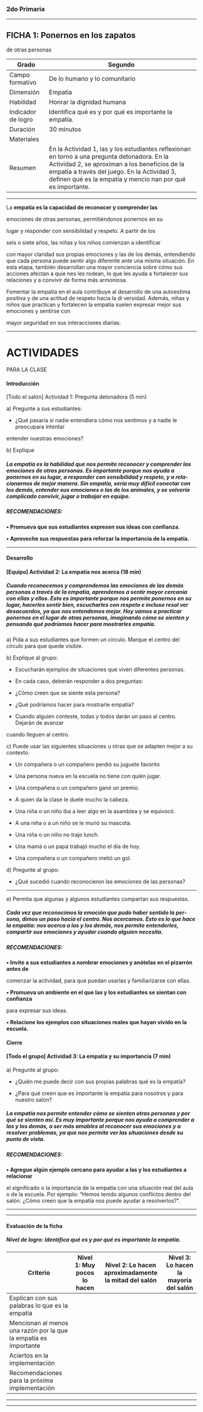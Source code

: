 ### 2do Primaria


-----

## FICHA 1: Ponernos en los zapatos

 de otras personas

|Grado|Segundo|
|---|---|
|Campo formativo|De lo humano y lo comunitario|
|Dimensión|Empatía|
|Habilidad|Honrar la dignidad humana|
|Indicador de logro|Identifica qué es y por qué es importante la empatía.|
|Duración|30 minutos|
|Materiales||
|Resumen|En la Actividad 1, las y los estudiantes reflexionan en torno a una pregunta detonadora. En la Actividad 2, se aproximan a los beneficios de la empatía a través del juego. En la Actividad 3, definen qué es la empatía y mencio­ nan por qué es importante.|


-----

La **empatía es la capacidad de reconocer y comprender las**

emociones de otras personas, permitiéndonos ponernos en su

lugar y responder con sensibilidad y respeto. A partir de los

seis o siete años, las niñas y los niños comienzan a identificar

con mayor claridad sus propias emociones y las de los demás,
entendiendo que cada persona puede sentir algo diferente
ante una misma situación. En esta etapa, también desarrollan
una mayor conciencia sobre cómo sus acciones afectan a quie­
nes les rodean, lo que les ayuda a fortalecer sus relaciones y a
convivir de forma más armoniosa.

Fomentar la empatía en el aula contribuye al desarrollo de una
autoestima positiva y de una actitud de respeto hacia la di­
versidad. Además, niñas y niños que practican y fortalecen la
empatía suelen expresar mejor sus emociones y sentirse con


mayor seguridad en sus interacciones diarias​.


-----

# ACTIVIDADES
 PARA LA CLASE

#### Introducción

 [Todo el salón] Actividad 1: Pregunta detonadora (5 min)

a) Pregunte a sus estudiantes:

  - ¿Qué pasaría si nadie entendiera cómo nos sentimos y a nadie le preocupara intentar

entender nuestras emociones?

b) Explique

##### La empatía es la habilidad que nos permite reconocer y comprender las emociones de otras personas. Es importante porque nos ayuda a ponernos en su lugar, a responder con sensibilidad y respeto, y a rela­ cionarnos de mejor manera. Sin empatía, sería muy difícil conectar con los demás, entender sus emociones o las de los animales, y se volvería complicado convivir, jugar o trabajar en equipo.


##### RECOMENDACIONES:

**• Promueva que sus estudiantes expresen sus ideas con confianza.**

**• Aproveche sus respuestas para reforzar la importancia de la empatía.**


-----

#### Desarrollo



#### [Equipo] Actividad 2: La empatía nos acerca (18 min)

##### Cuando reconocemos y comprendemos las emociones de las demás personas a través de la empatía, aprendemos a sentir mayor cercanía con ellas y ellos. Esto es importante porque nos permite ponernos en su lugar, hacerles sentir bien, escucharles con respeto e incluso resol­ ver desacuerdos, ya que nos entendemos mejor. Hoy vamos a practicar ponernos en el lugar de otras personas, imaginando cómo se sienten y pensando qué podríamos hacer para mostrarles empatía.

a) Pida a sus estudiantes que formen un círculo. Marque el centro del círculo para que quede
visible.

b) Explique al grupo:

  - Escucharán ejemplos de situaciones que viven diferentes personas.

  - En cada caso, deberán responder a dos preguntas:

  - ¿Cómo creen que se siente esta persona?

  - ¿Qué podríamos hacer para mostrarle empatía?

  - Cuando alguien conteste, todas y todos darán un paso al centro. Dejarán de avanzar

cuando lleguen al centro.

c) Puede usar las siguientes situaciones u otras que se adapten mejor a su contexto.

  - Un compañera o un compañero perdió su juguete favorito

  - Una persona nueva en la escuela no tiene con quién jugar.

  - Una compañera o un compañero ganó un premio.

  - A quien da la clase le duele mucho la cabeza.

  - Una niña o un niño iba a leer algo en la asamblea y se equivocó.

  - A una niña o a un niño se le murió su mascota.

  - Una niña o un niño no trajo lunch.

  - Una mamá o un papá trabajó mucho el día de hoy.

  - Una compañera o un compañero metió un gol.

d) Pregunte al grupo:

  - ¿Qué sucedió cuando reconocieron las emociones de las personas?


-----

e) Permita que algunas y algunos estudiantes compartan sus respuestas.

##### Cada vez que reconocimos la emoción que pudo haber sentido la per­ sona, dimos un paso hacia el centro. Nos acercamos. Esto es lo que hace la empatía: nos acerca a las y los demás, nos permite entenderles, compartir sus emociones y ayudar cuando alguien necesita.


##### RECOMENDACIONES:

**• Invite a sus estudiantes a nombrar emociones y anótelas en el pizarrón antes de**

comenzar la actividad, para que puedan usarlas y familiarizarse con ellas.

**• Promueva un ambiente en el que las y los estudiantes se sientan con confianza**

para expresar sus ideas.

**• Relacione los ejemplos con situaciones reales que hayan vivido en la escuela.**


#### Cierre



#### [Todo el grupo] Actividad 3: La empatía y su importancia (7 min)

a) Pregunte al grupo:

  - ¿Quién me puede decir con sus propias palabras qué es la empatía?

  - ¿Para qué creen que es importante la empatía para nosotros y para nuestro salón?

##### La empatía nos permite entender cómo se sienten otras personas y por qué se sienten así. Es muy importante porque nos ayuda a comprender a las y los demás, a ser más amables al reconocer sus emociones y a resolver problemas, ya que nos permite ver las situaciones desde su punto de vista.


##### RECOMENDACIONES:

**• Agregue algún ejemplo cercano para ayudar a las y los estudiantes a relacionar**

el significado o la importancia de la empatía con una situación real del aula o de la
escuela. Por ejemplo: “Hemos tenido algunos conflictos dentro del salón. ¿Cómo
creen que la empatía nos puede ayudar a resolverlos?”.


-----

-----

#### Evaluación de la ficha


##### Nivel de logro: Identifica qué es y por qué es importante la empatía.

|Criterio|Nivel 1: Muy pocos lo hacen|Nivel 2: Lo hacen aproximadamente la mitad del salón|Nivel 3: Lo hacen la mayoría del salón|
|---|---|---|---|
|Explican con sus palabras lo que es la empatía||||
|Mencionan al menos una razón por la que la empatía es importante||||
|Aciertos en la implementación||||
|Recomendaciones para la próxima implementación||||


-----

-----

